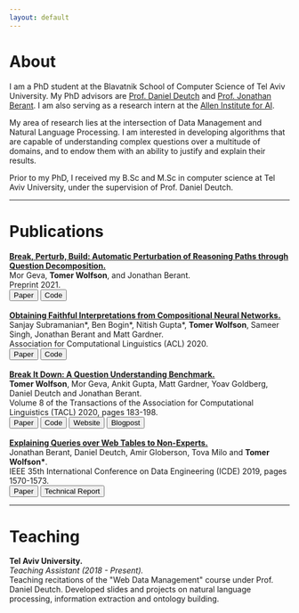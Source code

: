 ```yaml
---
layout: default
---
```


# About

I am a PhD student at the Blavatnik School of Computer Science of Tel Aviv University. My PhD advisors are [Prof. Daniel Deutch](https://www.cs.tau.ac.il/~danielde/) and [Prof. Jonathan Berant](http://www.cs.tau.ac.il/~joberant/). I am also serving as a research intern at the [Allen Institute for AI](https://allenai.org/ai2-israel/).   

My area of research lies at the intersection of Data Management and Natural Language Processing. I am interested in developing algorithms that are capable of understanding complex questions over a multitude of domains, and to endow them with an ability to justify and explain their results.  

Prior to my PhD, I received my B.Sc and M.Sc in computer science at Tel Aviv University, under the supervision of Prof. Daniel Deutch.

<hr>

# Publications

**[Break, Perturb, Build: Automatic Perturbation of Reasoning Paths through Question Decomposition.](https://arxiv.org/abs/2107.13935)**   
Mor Geva, **Tomer Wolfson**, and Jonathan Berant.   
Preprint 2021.   
[<button class="button button1">Paper</button>](https://arxiv.org/pdf/2107.13935.pdf)
[<button class="button button2">Code</button>](https://github.com/mega002/qdmr-based-question-generation)
<br><br>
**[Obtaining Faithful Interpretations from Compositional Neural Networks.](https://arxiv.org/abs/2005.00724)**   
Sanjay Subramanian\*, Ben Bogin\*, Nitish Gupta\*, **Tomer Wolfson**, Sameer Singh, Jonathan Berant and Matt Gardner.   
Association for Computational Linguistics (ACL) 2020.   
[<button class="button button1">Paper</button>](https://arxiv.org/pdf/2005.00724.pdf)
[<button class="button button2">Code</button>](https://github.com/allenai/faithful-nmn)
<br><br>
**[Break It Down: A Question Understanding Benchmark.](https://www.mitpressjournals.org/doi/full/10.1162/tacl_a_00309)**    
**Tomer Wolfson**, Mor Geva, Ankit Gupta, Matt Gardner, Yoav Goldberg, Daniel Deutch and
Jonathan Berant.   
Volume 8 of the Transactions of the Association for Computational Linguistics (TACL) 2020, pages 183-198.   
[<button class="button button1">Paper</button>](https://arxiv.org/pdf/2001.11770.pdf)
[<button class="button button2">Code</button>](https://github.com/allenai/Break)
[<button class="button button3">Website</button>](https://allenai.github.io/Break/)
[<button class="button button4">Blogpost</button>](https://medium.com/ai2-blog/break-mapping-natural-language-questions-to-their-meaning-representation-31bb753701d6)
<br><br>
**[Explaining Queries over Web Tables to Non-Experts.](https://ieeexplore.ieee.org/stamp/stamp.jsp?tp=&arnumber=8731342&tag=1)**   
Jonathan Berant, Daniel Deutch, Amir Globerson, Tova Milo and **Tomer Wolfson\***.   
IEEE 35th International Conference on Data Engineering (ICDE) 2019, pages 1570-1573.   
[<button class="button button1">Paper</button>](https://ieeexplore.ieee.org/stamp/stamp.jsp?tp=&arnumber=8731342&tag=1)
[<button class="button button5">Technical Report</button>](https://arxiv.org/abs/1808.04614)

<hr>

# Teaching
**Tel Aviv University.**  
*Teaching Assistant (2018 - Present).*  
Teaching recitations of the "Web Data Management" course under Prof. Daniel Deutch. Developed slides and projects on natural language processing, information extraction and ontology building.
